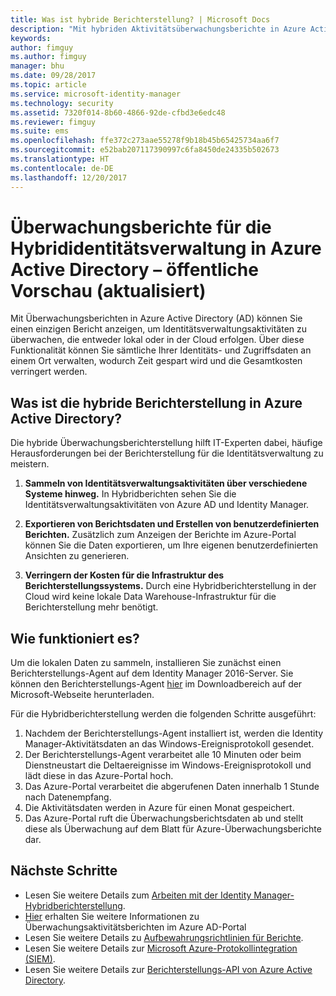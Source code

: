 ```yaml
---
title: Was ist hybride Berichterstellung? | Microsoft Docs
description: "Mit hybriden Aktivitätsüberwachungsberichte in Azure Active Directory können Sie sowohl lokale als auch überwachte Ereignisse der Cloud anzeigen."
keywords: 
author: fimguy
ms.author: fimguy
manager: bhu
ms.date: 09/28/2017
ms.topic: article
ms.service: microsoft-identity-manager
ms.technology: security
ms.assetid: 7320f014-8b60-4866-92de-cfbd3e6edc48
ms.reviewer: fimguy
ms.suite: ems
ms.openlocfilehash: ffe372c273aae55278f9b18b45b65425734aa6f7
ms.sourcegitcommit: e52bab207117390997c6fa8450de24335b502673
ms.translationtype: HT
ms.contentlocale: de-DE
ms.lasthandoff: 12/20/2017
---
```

# <a name="hybrid-identity-management-audit-reports-in-azure-active-directory---public-previewrefresh"></a>Überwachungsberichte für die Hybrididentitätsverwaltung in Azure Active Directory – öffentliche Vorschau (aktualisiert)
Mit Überwachungsberichten in Azure Active Directory (AD) können Sie einen einzigen Bericht anzeigen, um Identitätsverwaltungsaktivitäten zu überwachen, die entweder lokal oder in der Cloud erfolgen. Über diese Funktionalität können Sie sämtliche Ihrer Identitäts- und Zugriffsdaten an einem Ort verwalten, wodurch Zeit gespart wird und die Gesamtkosten verringert werden.

## <a name="what-is-azure-active-directory-hybrid-reporting"></a>Was ist die hybride Berichterstellung in Azure Active Directory?
Die hybride Überwachungsberichterstellung hilft IT-Experten dabei, häufige Herausforderungen bei der Berichterstellung für die Identitätsverwaltung zu meistern.

1. **Sammeln von Identitätsverwaltungsaktivitäten über verschiedene Systeme hinweg.** In Hybridberichten sehen Sie die Identitätsverwaltungsaktivitäten von Azure AD und Identity Manager.

2. **Exportieren von Berichtsdaten und Erstellen von benutzerdefinierten Berichten.** Zusätzlich zum Anzeigen der Berichte im Azure-Portal können Sie die Daten exportieren, um Ihre eigenen benutzerdefinierten Ansichten zu generieren.

3. **Verringern der Kosten für die Infrastruktur des Berichterstellungssystems.** Durch eine Hybridberichterstellung in der Cloud wird keine lokale Data Warehouse-Infrastruktur für die Berichterstellung mehr benötigt.

## <a name="how-does-it-work"></a>Wie funktioniert es?

Um die lokalen Daten zu sammeln, installieren Sie zunächst einen Berichterstellungs-Agent auf dem Identity Manager 2016-Server. Sie können den Berichterstellungs-Agent [hier](https://www.microsoft.com/download/details.aspx?id=55112) im Downloadbereich auf der Microsoft-Webseite herunterladen.

Für die Hybridberichterstellung werden die folgenden Schritte ausgeführt:
1. Nachdem der Berichterstellungs-Agent installiert ist, werden die Identity Manager-Aktivitätsdaten an das Windows-Ereignisprotokoll gesendet.
2. Der Berichterstellungs-Agent verarbeitet alle 10 Minuten oder beim Dienstneustart die Deltaereignisse im Windows-Ereignisprotokoll und lädt diese in das Azure-Portal hoch.
3. Das Azure-Portal verarbeitet die abgerufenen Daten innerhalb 1 Stunde nach Datenempfang.
4. Die Aktivitätsdaten werden in Azure für einen Monat gespeichert.
5. Das Azure-Portal ruft die Überwachungsberichtsdaten ab und stellt diese als Überwachung auf dem Blatt für Azure-Überwachungsberichte dar.

## <a name="next-steps"></a>Nächste Schritte
- Lesen Sie weitere Details zum [Arbeiten mit der Identity Manager-Hybridberichterstellung](working-with-identity-manager-hybrid-reporting.md).
- [Hier](https://docs.microsoft.com/azure/active-directory/active-directory-reporting-activity-audit-logs) erhalten Sie weitere Informationen zu Überwachungsaktivitätsberichten im Azure AD-Portal
- Lesen Sie weitere Details zu [Aufbewahrungsrichtlinien für Berichte](https://docs.microsoft.com/azure/active-directory/active-directory-reporting-retention).
- Lesen Sie weitere Details zur [Microsoft Azure-Protokollintegration (SIEM)](https://docs.microsoft.com/azure/security/security-azure-log-integration-overview).
- Lesen Sie weitere Details zur [Berichterstellungs-API von Azure Active Directory](https://docs.microsoft.com/azure/active-directory/active-directory-reporting-api-getting-started).
